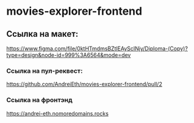 # movies-explorer-frontend

## Ссылка на макет:
https://www.figma.com/file/0ktHTmdmsBZtlEAyScINjy/Diploma-(Copy)?type=design&node-id=999%3A6564&mode=dev

### Ссылка на пул-реквест:
https://github.com/AndreiEth/movies-explorer-frontend/pull/2

### Ссылка на фронтэнд
https://andrei-eth.nomoredomains.rocks